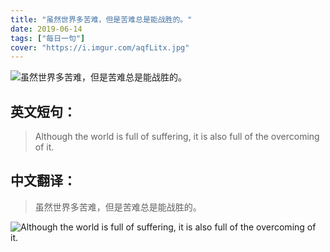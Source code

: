 ```yaml
---
title: "虽然世界多苦难，但是苦难总是能战胜的。"
date: 2019-06-14
tags: ["每日一句"]
cover: "https://i.imgur.com/aqfLitx.jpg"
---
```


![虽然世界多苦难，但是苦难总是能战胜的。](https://i.imgur.com/4g3oe0S.jpg)

## 英文短句：
> Although the world is full of suffering, it is also full of the overcoming of it.

<!--more-->

## 中文翻译：
> 虽然世界多苦难，但是苦难总是能战胜的。

![Although the world is full of suffering, it is also full of the overcoming of it.](https://i.imgur.com/U1eoPTi.jpg)

